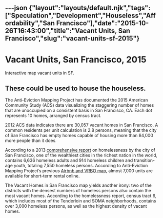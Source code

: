 ---json
{"layout":"layouts/default.njk","tags":["Speculation","Development","Houseless","Affordability","San Francisco"],"date":"2015-10-26T16:43:00","title":"Vacant Units, San Francisco","slug":"vacant-units-sf-2015"}
---

Vacant Units, San Francisco, 2015
=================================

Interactive map vacant units in SF.

These could be used to house the houseless.
-------------------------------------------

The Anti-Eviction Mapping Project has documented the 2015 American Community Study (ACS) data visualizing the staggering number of homes that are unoccupied on a consistent basis in San Francisco, CA. Each dot represents 10 homes, arranged by census tract.

2012 ACS data indicates there are 30,057 vacant homes in San Francisco. A common residents per unit calculation is 2.8 persons, meaning that the city of San Francisco has empty homes capable of housing more than 84,000 more people than it does.

According to a 2013 [comprehensive report](http://www.sfgov3.org/modules/showdocument.aspx?documentid=4819) on homelessness by the city of San Francisco, one of the wealthiest cities in the richest nation in the world, contains 6,636 homeless adults and 914 homeless children and transition-age youth, totaling 7,550 homeless persons. According to Anti-Eviction Mapping Project’s previous [Airbnb and VRBO map](http://www.antievictionmappingproject.net/airbnbmap.html), almost 7,000 units are available for short-term rental online.

The Vacant Homes in San Francisco map yields another irony: two of the districts with the densest numbers of homeless persons also contain the most vacant homes. According to the homelessness report, census tract 6, which includes most of the Tenderloin and SOMA neighborhoods, contains over 3,000 homeless persons, as well as the highest density of vacant homes.